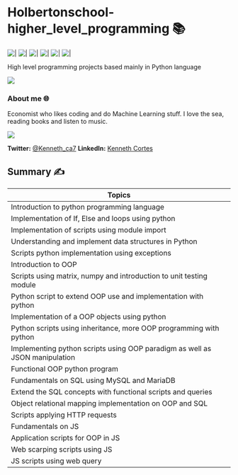 # Holbertonschool-higher_level_programming 📚

![|](https://img.shields.io/badge/Python-77.6%25-blue.svg)
![|](https://img.shields.io/badge/JS-8.4%25-yellow.svg)
![|](https://img.shields.io/badge/C-5.1%25-orange.svg)
![|](https://img.shields.io/badge/HTML-4.2%25-red.svg)
![|](https://img.shields.io/badge/SQL-4.2%25-lightgrey.svg)
![|](https://img.shields.io/badge/Shell-0.5%25-green.svg)

High level programming projects based mainly in Python language

![](https://icons.iconarchive.com/icons/designbolts/seo/256/Web-Development-icon.png)

### About me 🌐
Economist who likes coding and do Machine Learning stuff.
I love the sea, reading books and listen to music.

[![](https://sourcerer.io/fame/Kenneth-ca/Kenneth-ca/holbertonschool-machine_learning/images/0)](https://sourcerer.io/fame/Kenneth-ca/Kenneth-ca/holbertonschool-machine_learning/links/0)

**Twitter:** [@Kenneth_ca7](http://twitter.com/Kenneth_ca7)
**LinkedIn:** [Kenneth Cortes](https://www.linkedin.com/in/kenneth-cortes-aguas/)

## Summary ✍

| Topics |
| ------ | 
| Introduction to python programming language| 
| Implementation of If, Else and loops using python|
| Implementation of scripts using module import|
| Understanding and implement data structures in Python|
| Scripts python implementation using exceptions |
| Introduction to OOP|
| Scripts using matrix, numpy and introduction to unit testing module|         
| Python script to extend OOP use and implementation with python|
| Implementation of a OOP objects using python|
| Python scripts using inheritance, more OOP programming with python |
| Implementing python scripts using OOP paradigm as well as JSON manipulation|
| Functional OOP python program|
| Fundamentals on SQL using MySQL and MariaDB|
| Extend the SQL concepts with functional scripts and queries|
| Object relational mapping implementation on OOP and SQL|
| Scripts applying HTTP requests |
| Fundamentals on JS|
| Application scripts for OOP in JS|
| Web scarping scripts using JS
| JS scripts using web query|

